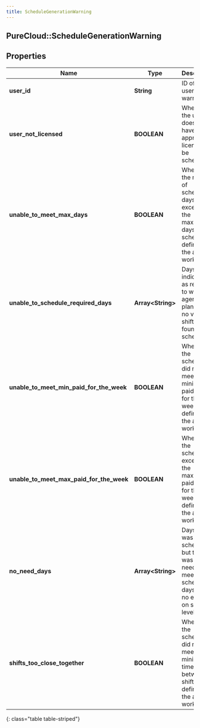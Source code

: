 ```yaml
---
title: ScheduleGenerationWarning
---
```

## PureCloud::ScheduleGenerationWarning

## Properties

|Name | Type | Description | Notes|
|------------ | ------------- | ------------- | -------------|
| **user_id** | **String** | ID of the user in the warning | [optional] |
| **user_not_licensed** | **BOOLEAN** | Whether the user does not have the appropriate license to be scheduled | [optional] |
| **unable_to_meet_max_days** | **BOOLEAN** | Whether the number of scheduled days exceeded the maximum days to schedule defined in the agent work plan | [optional] |
| **unable_to_schedule_required_days** | **Array&lt;String&gt;** | Days indicated as required to work in agent work plan where no viable shift was found to schedule | [optional] |
| **unable_to_meet_min_paid_for_the_week** | **BOOLEAN** | Whether the schedule did not meet the minimum paid time for the week defined in the agent work plan | [optional] |
| **unable_to_meet_max_paid_for_the_week** | **BOOLEAN** | Whether the schedule exceeded the maximum paid time for the week defined in the agent work plan | [optional] |
| **no_need_days** | **Array&lt;String&gt;** | Days agent was scheduled but there was no need to meet. The scheduled days have no effect on service levels | [optional] |
| **shifts_too_close_together** | **BOOLEAN** | Whether the schedule did not meet the minimum time between shifts defined in the agent work plan | [optional] |
{: class="table table-striped"}


